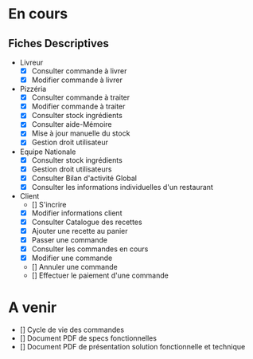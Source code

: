 # En cours

## Fiches Descriptives
- Livreur
    - [x] Consulter commande à livrer
    - [x] Modifier commande à livrer
- Pizzéria
    - [x] Consulter commande à traiter
    - [x] Modifier commande à traiter
    - [x] Consulter stock ingrédients
    - [x] Consulter aide-Mémoire
    - [x] Mise à jour manuelle du stock
    - [x] Gestion droit utilisateur
- Equipe Nationale
    - [x] Consulter stock ingrédients
    - [x] Gestion droit utilisateurs
    - [x] Consulter Bilan d'activité Global
    - [x] Consulter les informations individuelles d'un restaurant
- Client
    - [] S'incrire
    - [x] Modifier informations client
    - [x] Consulter Catalogue des recettes
    - [x] Ajouter une recette au panier
    - [x] Passer une commande
    - [x] Consulter les commandes en cours
    - [x] Modifier une commande
    - [] Annuler une commande
    - [] Effectuer le paiement d'une commande

# A venir

 - [] Cycle de vie des commandes
 - [] Document PDF de specs fonctionnelles
 - [] Document PDF de présentation solution fonctionnelle et technique